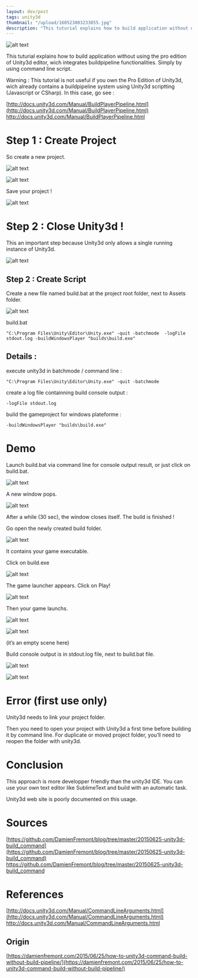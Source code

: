 ```yaml
---
layout: dev/post
tags: unity3d
thumbnail: "/upload/160523003233055.jpg"
description: "This tuturial explains how to build application without using the pro edition of Unity3d editor..."
---
```





 
![alt text](/upload/160523003233055.jpg)
 
This tuturial explains how to build application without using the pro edition of Unity3d editor, wich integrates buildpipeline functionalities. Simply by using command line script.
 

 
Warning : This tutorial is not useful if you own the Pro Edition of Unity3d, wich already contains a buildpipeline system using Unity3d scriptting (Javascript or CSharp). In this case, go see :
 
[http://docs.unity3d.com/Manual/BuildPlayerPipeline.html](http://docs.unity3d.com/Manual/BuildPlayerPipeline.html)
http://docs.unity3d.com/Manual/BuildPlayerPipeline.html
 
# Step 1 : Create Project
 
So create a new project.
 
![alt text](/upload/160523003230492.jpg)
 

 
![alt text](/upload/160523003230748.jpg)
 

 
Save your project !
 
![alt text](/upload/160523003231028.jpg)
 

 
# Step 2 : Close Unity3d !
 
This an important step because Unity3d only allows a single running instance of Unity3d.
 
![alt text](/upload/160523003231286.jpg)
 

 
## Step 2 : Create Script
 
Create a new file named build.bat at the project root folder, next to Assets folder.
 
![alt text](/upload/160523003231536.jpg)
 

 
build.bat
 
```
"C:\Program Files\Unity\Editor\Unity.exe" -quit -batchmode  -logFile stdout.log -buildWindowsPlayer "builds\build.exe"
```
 
## Details :
 
execute unity3d in batchmode / command line :
 
```
"C:\Program Files\Unity\Editor\Unity.exe" -quit -batchmode
```
 
create a log file containning build console output :
 
```
-logFile stdout.log
```
 
build the gameproject for windows plateforme :
 
```
-buildWindowsPlayer "builds\build.exe"
```
 
# Demo
 
Launch build.bat via command line for console output result, or just click on build.bat.
 
![alt text](/upload/160523003231796.jpg)
 

 
A new window pops.
 
![alt text](/upload/160523003232055.jpg)
 

 
After a while (30 sec), the window closes itself. The build is finished !
 
Go open the newly created build folder.
 
![alt text](/upload/160523003232309.jpg)
 

 
It contains your game executable.
 
Click on build.exe
 
![alt text](/upload/160523003232544.jpg)
 

 
The game launcher appears. Click on Play!
 
![alt text](/upload/160523003232794.jpg)
 

 
Then your game launchs.
 
![alt text](/upload/160523003233055.jpg)
 

 
![alt text](/upload/160523003233309.jpg)
 

 
(it’s an empty scene here)
 
Build console output is in stdout.log file, next to build.bat file.
 
![alt text](/upload/160523003233615.jpg)
 

 
![alt text](/upload/160523003233876.jpg)
 

 
# Error (first use only)
 
Unity3d needs to link your project folder.
 
Then you need to open your project with Unity3d a first time before building it by command line. For duplicate or moved project folder, you’ll need to reopen the folder with unity3d.
 
# Conclusion
 
This approach is more developper friendly than the unity3d IDE. You can use your own text editor like SublimeText and build with an automatic task.
 
Unity3d web site is poorly documented on this usage.
 
# Sources
 
[https://github.com/DamienFremont/blog/tree/master/20150625-unity3d-build_command](https://github.com/DamienFremont/blog/tree/master/20150625-unity3d-build_command)
https://github.com/DamienFremont/blog/tree/master/20150625-unity3d-build_command
 
# References
 
[http://docs.unity3d.com/Manual/CommandLineArguments.html](http://docs.unity3d.com/Manual/CommandLineArguments.html)
http://docs.unity3d.com/Manual/CommandLineArguments.html
 
 
## Origin
[https://damienfremont.com/2015/06/25/how-to-unity3d-command-build-without-build-pipeline/](https://damienfremont.com/2015/06/25/how-to-unity3d-command-build-without-build-pipeline/)
 
